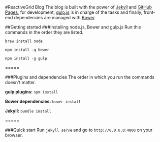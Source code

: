 #ReactiveGrid Blog
The blog is built with the power of [Jekyll](http://jekyllrb.com/) and [GitHub Pages](http://pages.github.com/), for development, [gulp.js](http://gulpjs.com/) is in charge of the tasks and finally, front-end dependencies are managed with [Bower](http://bower.io/).

##Getting started
###Installing node.js, Bower and gulp.js
Run this commands in the order they are listed.

```
brew install node
```
```
npm install -g bower
```
```
npm install -g gulp
```

=====

###Plugins and dependencies
The order in which you run the commands doesn't matter.

**gulp plugins:** ``` npm install ```

**Bower dependencies:** ``` bower install ```

**Jekyll:** ``` bundle install ```

=====

###Quick start
Run ```jekyll serve``` and go to ```http://0.0.0.0:4000``` on your browser.
